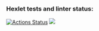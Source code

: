 ### Hexlet tests and linter status:
[![Actions Status](https://github.com/hexletTest9027/frontend-project-44/workflows/hexlet-check/badge.svg)](https://github.com/hexletTest9027/frontend-project-44/actions)
<a href="https://codeclimate.com/github/hexletTest9027/frontend-project-44/maintainability"><img src="https://api.codeclimate.com/v1/badges/57437e64a9ed469beedb/maintainability" /></a>